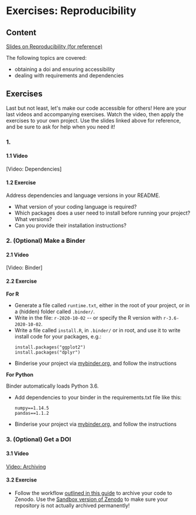 # Exercises: Reproducibility

## Content

[Slides on Reproducibility (for reference)](../slides/slides_reproducibility.html) 

The following topics are covered:
* obtaining a doi and ensuring accessibility
* dealing with requirements and dependencies

## Exercises

Last but not least, let's make our code accessible for others! 
Here are your last videos and accompanying exercises. 
Watch the video, then apply the exercises to your own project. 
Use the slides linked above for reference, and be sure to ask for help when you need it!

### 1. 

#### 1.1 Video

[Video: Dependencies]

#### 1.2 Exercise
Address dependencies and language versions in your README.
- What version of your coding language is required?
- Which packages does a user need to install before running your project?
  What versions?
- Can you provide their installation instructions?


### 2. (Optional) Make a Binder

#### 2.1 Video

[Video: Binder]

#### 2.2 Exercise
**For R**

- Generate a file called `runtime.txt`, either in the root of your project, or in a (hidden) folder called `.binder/`.
- Write in the file: `r-2020-10-02` -- or specify the R version with `r-3.6-2020-10-02`.
- Write a file called `install.R`, in `.binder/` or in root, and use it to write install code for your packages, e.g.:
  ```
  install.packages("ggplot2")
  install.packages("dplyr")
  ```
- Binderise your project via [mybinder.org](https://mybinder.org/), and follow the instructions

**For Python**

Binder automatically loads Python 3.6.

- Add dependencies to your binder in the requirements.txt file like this:
  ```
  numpy==1.14.5
  pandas==1.1.2
  ```
- Binderise your project via [mybinder.org](https://mybinder.org/), and follow the instructions


### 3. (Optional) Get a DOI

#### 3.1 Video

[Video: Archiving](https://vimeo.com/463947879)

#### 3.2 Exercise

- Follow the workflow [outlined in this guide](https://guides.github.com/activities/citable-code/) to archive your code to Zenodo.
  Use the [Sandbox version of Zenodo](http://sandbox.zenodo.org/) to make sure your repository is not actually archived permanently!
